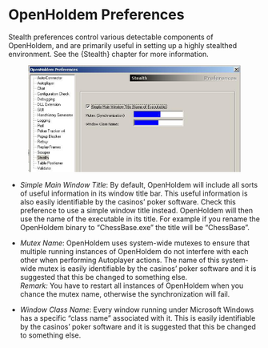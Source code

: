 # OpenHoldem Preferences 

Stealth preferences control various detectable components of OpenHoldem,
and are primarily useful in setting up a highly stealthed environment.
See the {Stealth} chapter for more information.

<figure>
<img src="Images/preferences_stealth.JPG" />
</figure>

- *Simple Main Window Title*: By default, OpenHoldem will include all
  sorts of useful information in its window title bar. This useful
  information is also easily identifiable by the casinos’ poker
  software. Check this preference to use a simple window title instead.
  OpenHoldem will then use the name of the executable in its title. For
  example if you rename the OpenHoldem binary to “ChessBase.exe” the
  title will be “ChessBase”.

- *Mutex Name*: OpenHoldem uses system-wide mutexes to ensure that
  multiple running instances of OpenHoldem do not interfere with each
  other when performing Autoplayer actions. The name of this system-wide
  mutex is easily identifiable by the casinos’ poker software and it is
  suggested that this be changed to something else.  
  *Remark:* You have to restart all instances of OpenHoldem when you
  chance the mutex name, otherwise the synchronization will fail.

- *Window Class Name*: Every window running under Microsoft Windows has
  a specific “class name” associated with it. This is easily
  identifiable by the casinos’ poker software and it is suggested that
  this be changed to something else.
